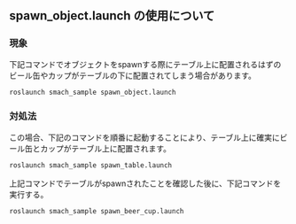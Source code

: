 ## spawn_object.launch の使用について

### 現象
下記コマンドでオブジェクトをspawnする際にテーブル上に配置されるはずのビール缶やカップがテーブルの下に配置されてしまう場合があります。

```bash
roslaunch smach_sample spawn_object.launch
```

### 対処法
この場合、下記のコマンドを順番に起動することにより、テーブル上に確実にビール缶とカップがテーブル上に配置されます。

```bash
roslaunch smach_sample spawn_table.launch
```

上記コマンドでテーブルがspawnされたことを確認した後に、下記コマンドを実行する。

```bash
roslaunch smach_sample spawn_beer_cup.launch
```
